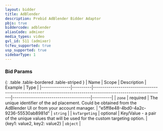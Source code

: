 ```yaml
---
layout: bidder
title: AdBlender
description: Prebid AdBlender Bidder Adaptor
pbjs: true
biddercode: adblender
aliasCode: admixer
media_types: video
gvl_id: 511 (admixer)
tcfeu_supported: true
usp_supported: true
sidebarType: 1
---
```


### Bid Params

{: .table .table-bordered .table-striped }
| Name          | Scope    | Description                                                                                                      | Example                                | Type     |
|---------------|----------|------------------------------------------------------------------------------------------------------------------|----------------------------------------|----------|
| `zone`        | required | The unique identifier of the ad placement. Could be obtained from the AdBlender UI or from your account manager. | "e5ff8e48-4bd0-4a2c-9236-55530ab8981d" | `string` |
| `kvTargeting` | optional | Key/Value - a pair of the unique values that will be used for the custom targeting option.                       | {key1: value2, key2: value2}           | `object` |
